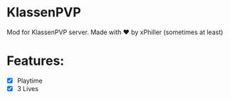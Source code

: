 # KlassenPVP

Mod for KlassenPVP server. 
Made with ❤ by xPhiller (sometimes at least)

# Features:
- [x] Playtime
- [x] 3 Lives